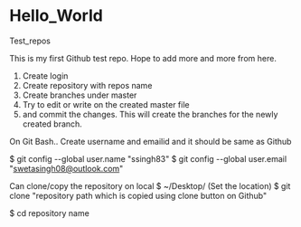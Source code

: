 # Hello_World
Test_repos

This is my first Github test repo. Hope to add more and more from here.
1. Create login
2. Create repository with repos name
3. Create branches under master
4. Try to edit or write on the created master file
5. and commit the changes. This will create the branches for the newly created branch.

On Git Bash..
Create username and emailid and it should be same as Github

$ git config --global user.name "ssingh83"
$ git config --global user.email "swetasingh08@outlook.com"

Can clone/copy the repository on local 
$ ~/Desktop/       (Set the location)
$ git clone "repository path which is copied using clone button on Github"

$ cd repository name
